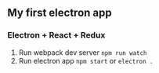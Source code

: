 ## My first electron app
### Electron + React + Redux
1. Run webpack dev server `npm run watch`
2. Run electron app `npm start` or `electron .`
